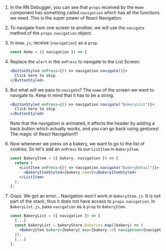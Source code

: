 1. In the RN Debugger, you can see that `props` received by the `Home` component has something called `navigation` which has all the functions we need. This is the super power of React Navigation.

2. To navigate from one screen to another, we will use the `navigate` method of the `props.navigation` object.

3. In `Home.js`, receive `{navigation}` as a `prop`.

   ```jsx
   const Home = ({ navigation }) => {
   ```

4. Replace the `alert` in the `onPress` to navigate to the List Screen:

   ```jsx
   <ButtonStyled onPress={() => navigation.navigate()}>
     Click here to skip
   </ButtonStyled>
   ```

5. But what will we pass to `navigate`? The `name` of the screen we want to navigate to. Keep in mind that it has to be a string.

   ```jsx
   <ButtonStyled onPress={() => navigation.navigate("BakeryList")}>
     Click here to skip
   </ButtonStyled>
   ```

   Note that the navigation is animated, it affects the header by adding a back button which actually works, and you can go back using gestures! The magic of React Navigation!!!

6. Now whenever we press on a bakery, we want to go to the list of cookies. So let's add an `onPress` to our `ListItem` in `BakeryItem`.

   ```jsx
   const BakeryItem = ({ bakery, navigation }) => {
     return (
       <ListItem onPress={() => navigation.navigate("BakeryDetail")}>
         <BakeryItemStyled>{bakery.name}</BakeryItemStyled>
       </ListItem>
     );
   };
   ```

7. Oops. We got an error... Navigation won't work in `BakeryItem.js`. It is not part of the stack, thus it does not have access to `props.navigation`. In `BakeryList.js`, pass `navigation` as a `prop` to `BakeryItem`.

   ```jsx
   const BakeryList = ({ navigation }) => {
     [...]
     const bakeryList = bakeryStore.bakeries.map((bakery) => (
       <BakeryItem bakery={bakery} key={bakery.id} navigation={navigation} />
     ));
     [...]
   };
   ```
